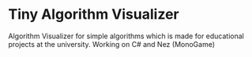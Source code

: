 # Tiny Algorithm Visualizer
 Algorithm Visualizer for simple algorithms which is made for educational projects at the university.
 Working on C# and Nez (MonoGame)
